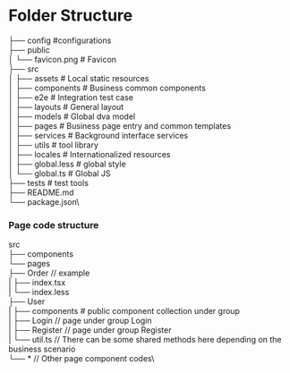 # Folder Structure

├── config #configurations\
├── public\
│ └── favicon.png # Favicon\
├── src\
│ ├── assets # Local static resources\
│ ├── components # Business common components\
│ ├── e2e # Integration test case\
│ ├── layouts # General layout\
│ ├── models # Global dva model\
│ ├── pages # Business page entry and common templates\
│ ├── services # Background interface services\
│ ├── utils # tool library\
│ ├── locales # Internationalized resources\
│ ├── global.less # global style\
│ └── global.ts # Global JS\
├── tests # test tools\
├── README.md\
└── package.json\

### Page code structure
src\
├── components\
└── pages\
    ├── Order // example\
    | ├── index.tsx\
    | └── index.less\
    ├── User\
    | ├── components # public component collection under group\
    | ├── Login // page under group Login\
    | ├── Register // page under group Register\
    | └── util.ts // There can be some shared methods here depending on the business scenario\
    └── * // Other page component codes\
